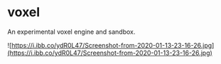 # voxel
An experimental voxel engine and sandbox.


![https://i.ibb.co/ydR0L47/Screenshot-from-2020-01-13-23-16-26.jpg](https://i.ibb.co/ydR0L47/Screenshot-from-2020-01-13-23-16-26.jpg)
